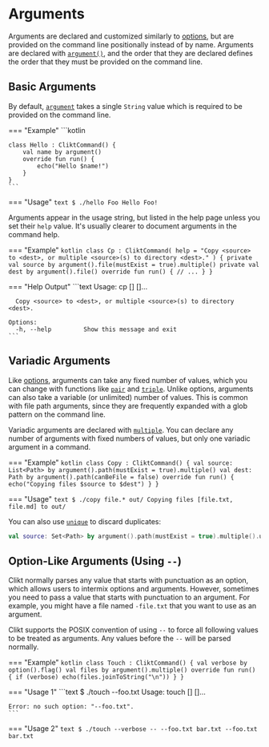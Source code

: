 # Arguments

Arguments are declared and customized similarly to [options][options],
but are provided on the command line positionally instead of by name.
Arguments are declared with [`argument()`][argument],
and the order that they are declared defines the order that they
must be provided on the command line.

## Basic Arguments

By default, [`argument`][argument] takes a single `String` value which is required to be
provided on the command line.

=== "Example"
    ```kotlin

    class Hello : CliktCommand() {
        val name by argument()
        override fun run() {
            echo("Hello $name!")
        }
    }
    ```

=== "Usage"
    ```text
    $ ./hello Foo
    Hello Foo!
    ```

Arguments appear in the usage string, but listed in the help page unless you set their `help` value.
It's usually clearer to document arguments in the command help.

=== "Example"
    ```kotlin
    class Cp : CliktCommand(
        help = "Copy <source> to <dest>, or multiple <source>(s) to directory <dest>."
    ) {
        private val source by argument().file(mustExist = true).multiple()
        private val dest by argument().file()
        override fun run() {
            // ...
        }
    }
    ```

=== "Help Output"
    ```text
    Usage: cp [<options>] [<source>]... <dest>

      Copy <source> to <dest>, or multiple <source>(s) to directory <dest>.

    Options:
      -h, --help         Show this message and exit
    ```

## Variadic Arguments

Like [options][options], arguments can take any fixed number of values, which you can change with
functions like [`pair`][pair] and [`triple`][triple]. Unlike options, arguments can also take a
variable (or unlimited) number of values. This is common with file path arguments, since
they are frequently expanded with a glob pattern on the command line.

Variadic arguments are declared with [`multiple`][multiple]. You can declare any number of arguments
with fixed numbers of values, but only one variadic argument in a command.

=== "Example"
    ```kotlin
    class Copy : CliktCommand() {
        val source: List<Path> by argument().path(mustExist = true).multiple()
        val dest: Path by argument().path(canBeFile = false)
        override fun run() {
            echo("Copying files $source to $dest")
        }
    }
    ```

=== "Usage"
    ```text
    $ ./copy file.* out/
    Copying files [file.txt, file.md] to out/
    ```

You can also use [`unique`][unique] to discard duplicates:

```kotlin
val source: Set<Path> by argument().path(mustExist = true).multiple().unique()
```

## Option-Like Arguments (Using `--`)

Clikt normally parses any value that starts with punctuation as an
option, which allows users to intermix options and arguments. However,
sometimes you need to pass a value that starts with punctuation to an
argument. For example, you might have a file named `-file.txt` that you
want to use as an argument.

Clikt supports the POSIX convention of using `--` to force all following
values to be treated as arguments. Any values before the `--` will be
parsed normally.

=== "Example"
    ```kotlin
    class Touch : CliktCommand() {
        val verbose by option().flag()
        val files by argument().multiple()
        override fun run() {
            if (verbose) echo(files.joinToString("\n"))
        }
    }
    ```

=== "Usage 1"
    ```text
    $ ./touch --foo.txt
    Usage: touch [<options>] [<files>]...

    Error: no such option: "--foo.txt".
    ```

=== "Usage 2"
    ```text
    $ ./touch --verbose -- --foo.txt bar.txt
    --foo.txt
    bar.txt
    ```


[argument]: api/clikt/com.github.ajalt.clikt.parameters.arguments/argument.html
[multiple]: api/clikt/com.github.ajalt.clikt.parameters.arguments/multiple.html
[options]:  options.md
[pair]:     api/clikt/com.github.ajalt.clikt.parameters.arguments/pair.html
[triple]:   api/clikt/com.github.ajalt.clikt.parameters.arguments/triple.html
[unique]:   api/clikt/com.github.ajalt.clikt.parameters.arguments/unique.html
